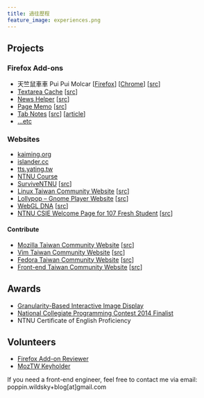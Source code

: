 ```yaml
---
title: 過往歷程
feature_image: experiences.png
---
```

Projects
--------

### Firefox Add-ons

*   天竺鼠車車 Pui Pui Molcar \[[Firefox](https://addons.mozilla.org/firefox/addon/pui-pui-molcar/)\] \[[Chrome](https://chrome.google.com/webstore/detail/%E5%A4%A9%E7%AB%BA%E9%BC%A0%E8%BB%8A%E8%BB%8A-pui-pui-molcar/kfkbkkidnodllehfdickdgikmecabfie)\] \[[src](https://github.com/wildskyf/pui)\]
*   [Textarea Cache](https://addons.mozilla.org/en-US/firefox/addon/textarea-cache) \[[src](https://github.com/wildskyf/TextareaCache)\]
*   [News Helper](http://newshelper.g0v.tw/) \[[src](https://github.com/g0v/newshelper-extension)\]
*   [Page Memo](https://addons.mozilla.org/en-US/firefox/addon/page-memo/) \[[src](https://github.com/wildskyf/pageMemo)\]
*   [Tab Notes](https://addons.mozilla.org/en-US/firefox/addon/tab-notes/) \[[src](https://github.com/wildskyf/tab-notes)\] \[[article](http://blog.wildsky.cc/posts/addon-tab-notes/)\]
*   […etc](https://addons.mozilla.org/en-US/firefox/user/wildsky/)

### Websites

*   [kaiming.org](http://kaiming.org)
*   [islander.cc](https://islander.cc)
*   [tts.yating.tw](http://tts.yating.tw)
*   [NTNU Course](http://course.sa.ntnu.edu.tw/)
*   [SurviveNTNU](http://survive.shida.us/) \[[src](https://github.com/communityNTNU/surviveNTNU/)\]
*   [Linux Taiwan Community Website](http://www.linux.org.tw/) \[[src](https://github.com/linux-taiwan/www.linux.org.tw)\]
*   [Lollypop – Gnome Player Website](https://wildskyf.github.io/lollypop-web/) \[[src](https://github.com/wildskyf/lollypop-web)\]
*   [WebGL DNA](https://wildskyf.github.io/WebGL-DNA/) \[[src](https://github.com/wildskyf/WebGL-DNA)\]
*   [NTNU CSIE Welcome Page for 107 Fresh Student](http://wildskyf.github.io/for107/) \[[src](https://github.com/wildskyf/for107)\]

#### Contribute

*   [Mozilla Taiwan Community Website](https://moztw.org/) \[[src](https://github.com/moztw/www.moztw.org)\]
*   [Vim Taiwan Community Website](http://www.vim.tw/) \[[src](https://github.com/vim-tw/vim-tw.github.io)\]
*   [Fedora Taiwan Community Website](http://fedora.linux.org.tw/) \[[src](https://github.com/linux-taiwan/fedora.linux.org.tw)\]
*   [Front-end Taiwan Community Website](http://f2e.tw/) \[[src](https://github.com/f2etw/f2etw.github.io)\]

Awards
------

*   [Granularity-Based Interactive Image Display](https://sigport.org/documents/granularity-based-interactive-image-display-0)
*   [National Collegiate Programming Contest 2014 Finalist](https://ncpc.idi.ntnu.no/ncpc2014/)
*   NTNU Certificate of English Proficiency

Volunteers
----------

*   [Firefox Add-on Reviewer](https://wiki.mozilla.org/index.php?title=Add-ons/Reviewers&oldid=1223872)
*   [MozTW Keyholder](https://moztw.org/space/)

If you need a front-end engineer, feel free to contact me via email: poppin.wildsky+blog\[at\]gmail.com
